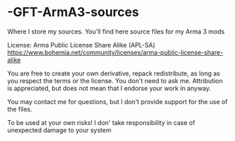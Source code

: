 # -GFT-ArmA3-sources
Where I store my sources.
You'll find here source files for my Arma 3 mods

License:
Arma Public License Share Alike (APL-SA) 
https://www.bohemia.net/community/licenses/arma-public-license-share-alike

You are free to create your own derivative, repack redistribute, as long as you respect the terms or the license. You don't need to ask me. Attribution is appreciated, but does not mean that I endorse your work in anyway.

You may contact me for questions, but I don't provide support for the use of the files.

To be used at your own risks! I don' take responsibility in case of unexpected damage to your system
